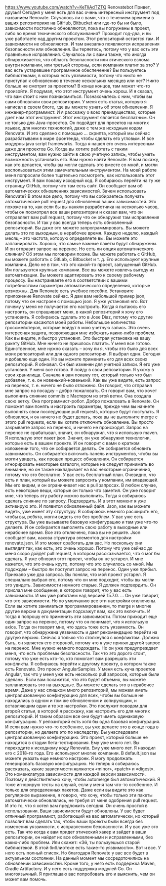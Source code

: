 https://www.youtube.com/watch?v=KeTliAdTZTQ
Renovatebot
Привет, друзья! Сегодня у меня есть для вас очень интересный инструмент под названием Renovate.
Случалось ли с вами, что с течением времени в ваших репозиториях на GitHub, Bitbucket или где-то бы ни было, зависимости постоянно обновляются, пока вы погружены в проект, либо во время технического обслуживания?
Проходит год-два, и вы уже работаете над другим проектом. Этот репозиторий остается там. И зависимости не обновляются. И там внезапно появляются исправления безопасности или обновления. Вы теряетесь, потому что у вас есть эти правильные исправления.
Случалось ли с вами также, что иногда обнаруживается, что область безопасности или этического взлома внутри компании, или третьей стороны, если компания платит за это? У вас есть устаревшее программное обеспечение? Вы пользуетесь библиотеками, в которых есть уязвимости, потому что никто не приступал к обновлению в течение нескольких месяцев или нет? Никто больше не смотрит за проектом? В конце концов, там может что-то произойти.
Я подумал, что этот инструмент очень хорош. И я сказал, что вам стоит с ним познакомиться. Познакомьтесь с ним, чтобы вы сами обновляли свои репозитории.
У меня есть статья, которую я написал в своем блоге, где вы можете узнать об этом обновлении. Я инженер-программист. И я расскажу о всех преимуществах, которые дает нам этот инструмент. Этот инструмент является бесплатным. Он не только для Java-проектов. Он подойдет для проектов на многих языках, для многих технологий, даже с тем же исходным кодом Renovate. И это сделано с помощью … скрипта, который мы сейчас разрабатываем в мире фронтенда, чтобы сделать его угловым. И все модерны java script frameworks. Тогда я нашел его очень интересным даже для проектов Go.
Когда вы хотите работать с таким инструментом, вам нужно зайти в свою учетную  запись, чтобы уметь возможность установить его. Вам нужно найти Renovate. Я вам покажу, как это делается, чтобы вы могли сделать это вместе со мной, и могли воспользоваться этим замечательным инструментом.
На моей работе меня попросили более тщательно посмотреть, как использовать этот инструмент. Я вам покажу исходный код. Я собираюсь перейти на ту же страницу GitHub, потому что там есть сайт.
Он сообщает вам об автоматических обновлениях зависимостей. Зачем использовать Renovate? В этом все дело, потому что вы собираетесь получать автоматические pull request для  обновления ваших зависимостей. Это похоже на то, как если бы вы наняли разработчика на несколько часов, чтобы он посмотрел все ваши репозитории и сказал вам, что он отправляет вам pull request, потому что он обнаружил там исправления безопасности.
И так у вас всегда теперь есть обновленный репозиторий. Вы даже это можете запрограммировать. Вы можете делать это по выходным, в нерабочее время. Каждую неделю, каждый месяц – это частота, которую определяете вы. Вы можете это запланировать.
Хорошо, что самые важные пакеты будут обнаружены. И он отправит запрос на перенос. Но есть ли опция автоматического слияния? Об этом мы поговорим позже.
Вы можете работать с GitHub, вы можете работать с GitLab, с Bitbucket и т. д. Его используют крупные компании. Дело не в том, что это какой-то проект, запущенный GitHub. Им пользуются крупные компании.
Все вы можете извлечь выгоду из автоматизации. Вы можете адаптировать это к своему рабочему процессу. Вы настраиваете его в соответствии с вашими потребностями параметры автоматического определения, которые возможны.
Для Renovate есть учебное пособие.
Установите приложение Renovate сейчас.
Я дам вам небольшой пример json, потому что он настроен с помощью json.
Я уже установил его. Вот почему у меня не получается его настроить. Когда я пытаюсь его настроить, он спрашивает меня, в какой репозиторий я хочу его установить. Я собираюсь сделать это в Jose Diaz, потому что другие репозитории касаются моей работы.
Небольшое количество гроссмейстеров, которые войдут в мою учетную  запись. Это очень интересная защита, позволяющая мне избежать каких-либо проблем.
Как вы видите, я быстро установил. Это быстрая установка на вашу ракету GitHub. Мне ничего не пришлось платить. У меня все готово. Единственное, мне нужно сказать – хочу ли я, чтобы это было для всех моих репозиторий или для одного репозитория.
Я выбрал один. Сегодня я добавлю еще один. Но вы можете применить его для всех своих репозиторий.
Я обновил. Он был изменен для учетной записи. Я его уже установил. У меня все готово. Я пойду в свои репозитории. Я ухожу в свои хранилища.
Сначала я вам покажу тот, который только что был добавлен, т. е. он новенький-новенький. Как вы уже видите, есть запрос на перенос, т. е. ничего не было отложено. Он говорит, что отправил мне запрос на посадку – добро пожаловать.
Он говорит вам, что хочет выполнить слияние commits с Мастером из этой ветки. Она создала свою ветку. Она программист-робот. Добро пожаловать в Renovate. Он поможет вам понять и настроить параметры, прежде чем вы начнете выполнять свои последующие pull requests, которые будут поступать.
Я обновился, и он ничего не будет делать, пока вы не выполните merge с этого pull requests, если вы хотите отключить обновление. Вы просто закрываете запрос на перенос, и ничего не происходит. Запрос на перенос не срабатывал, значит, он обнаружил, что я использую maven. Я использую этот пакет json. Значит, он уже обнаружил технологии, которые есть в вашем проекте. И он говорит с вами о кратком изложении того, что он собирается делать.
Он собирается обновить зависимость. Он собирается включить панель инструментов, чтобы вы могли увидеть, как прошел процесс обновления. Он собирается игнорировать некоторые каталоги, которые не следует принимать во внимание, но он также накладывает на вас некоторые ограничения, потому что это бесплатно. У вас есть бесплатный план. Очевидно, что есть и план, который вы можете запросить у компании, им владеющей.
Мы его видим, и он ограничивает нас в pull запросах. В любом случае, есть некоторые вещи, которые он только что заметил. Он уже говорит мне, что теперь эту работу можно выполнить. Тогда я собираюсь сделать слияние по запросу. Подтвердить. И в этот момент я уже активирую это. И появится обновленный файл.
Json, как вы можете видеть, уже имеет эту структуру. Я собираюсь немного расширить его, чтобы вы, ребята, могли видеть его без проблем. У вас уже есть структура. Вы уже вызываете базовую конфигурацию и там уже что-то делаете. И он собирается выполнять свою  работу в выходные или нерабочее время. Все это отключено, пока вы не решите.
Json сообщает вам, какова структура элементов для настройки renovate.json. И это может сработать для вас.
Но поскольку они выглядят так, как есть, это очень хорошо. Потому что уже сейчас до меня скоро дойдет pull request, в котором рассказывается, что я мог бы сделать.
Я уже обновил этот проект, чтобы он не устарел. И мне кажется, что это очень круто, потому что это случилось со мной. Мы подождем – быстро ли поступит запрос на перенос.
Один уже прибыл. Приехало уже два запроса.
Вы поняли, что мой проект устарел. Я специально выбрал его, потому что он мне подходит, чтобы вы могли это увидеть. Зависимости немного старые. Я должен подтвердить.
Он прислал мне сообщение, в котором говорит, что у вас есть зависимости. И мы уже работаем над версией 15.7.0. …  Он уже говорит, что это зависимости. Но по умолчанию все эти настройки отключены.
Если вы хотите заниматься программированием, то merge и многие другие версии в документации подскажут вам, как это включить.
И тогда я попрошу его применить эти зависимости. Потом приходит еще один запрос на перенос, потому что он понимает, что я использую axios. Тогда он говорит мне, что здесь тоже есть уязвимость. Он говорит, что обнаружена уязвимость и дает рекомендацию перейти на другую версию.
Сейчас я только что столкнулся с конфликтом. Должно быть, он является его стороной, потому что я уже принял другой запрос на перенос. Мне нужно немного подождать. Но он уже предупреждает меня, что есть проблемы безопасности. Так что это дорого стоит, потому что уже есть кто-то, кто помогает вам разрешать эти конфликты.
Я собираюсь перейти к другому проекту, в котором также есть Renovate. Это проект AngularSamples.
У меня есть куча проектов Angular, так что у меня уже есть несколько pull запросов, которые были сделаны.
Если вам покажется, что это будет объемно, вы можете запланировать это на выходные. Вы можете сделать это в нерабочее время.
Даже у нас слишком много репозиторий, мы можем иметь централизованную конфигурацию для всех, чтобы вы больше не находились в одном и том же обновленном и копирующим, и вставляющим одни и те же настройки. Это послужит поводом для второй статьи, в которой я расскажу, как настроить его для многих репозиторий. И таким образом все они будут иметь одинаковую конфигурацию.
У репозиторий есть хотя бы одна базовая конфигурация. И если вам нужно что-то особенное, вы уже делаете это в конце года в репозитории, но делаете это по наследству.
Вы унаследовали централизованную конфигурацию. Это проект, который больше не находится в стадии бета-тестирования. Ему уже много лет. Вы переходите к исходному коду Renovate. Ему уже много лет. Я находил его с 2018-го года. Его используют многие компании.
В default.json вы можете указать еще немного настроек.
Я могу продолжать генерировать базовую конфигурацию. Но теперь я собираюсь рассказать, какие зависимости являются «minor», «patch» и «digest». Это номенклатура зависимости для каждой версии зависимости. Поэтому я действительно хочу, чтобы automerge был автоматический. Я тоже игнорирую тесты на случай, если у меня там что-то особенное. И только для определенных пакетов.
Даже если вы видите это как регулярное выражение, я говорю, что хочу, чтобы только эти пакеты автоматически обновлялись, не требуя от меня одобрения pull request. И это то, что я хотел вам предложить сегодня.
Он очень простой в использовании. Ваши зависимости будут обновлены. У вас будет отличный программист, работающий на вас автоматически, но который позволит вам сделать так, чтобы ваши проекты были всегда без изменения уязвимости, с исправлением безопасности. И у вас уже это есть.
Так что когда к вам придет этический хакер и зайдет в ваши репозитории, он найдет их все обновленными и исправленными, без каких-либо проблем. Или скажет: «Эй, ты пользуешься старой библиотекой. В этой библиотеке есть такие-то уязвимости». Вот и все. У него есть полный список.
Но благодаря Renovate у вас все будет в актуальном состоянии. На данный момент мы сосредоточились на обновлении зависимостей. Кроме того, у него есть поддержка Maven, Gradle Artifactory. И у него есть поддержка модулей Go. Он многоязычный. Я приглашаю вас попробовать его и выяснить, чем он может вам помочь.
